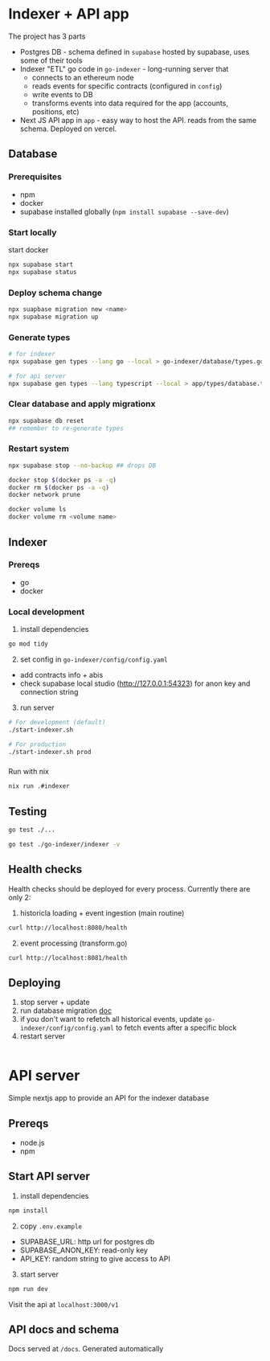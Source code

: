 # Indexer + API app
The project has 3 parts
- Postgres DB - schema defined in `supabase` hosted by supabase, uses some of their tools
- Indexer "ETL" go code in `go-indexer` - long-running server that
    - connects to an ethereum node
    - reads events for specific contracts (configured in `config`)
    - write events to DB
    - transforms events into data required for the app (accounts, positions, etc)
- Next JS API app in `app` - easy way to host the API. reads from the same schema. Deployed on vercel.

## Database
### Prerequisites
- npm
- docker
- supabase installed globally (`npm install supabase --save-dev`)

### Start locally
start docker
```bash
npx supabase start
npx supabase status
```

### Deploy schema change 
```bash
npx suapbase migration new <name>
npx supabase migration up
```

### Generate types
```bash
# for indexer
npx supabase gen types --lang go --local > go-indexer/database/types.go

# for api server
npx supabase gen types --lang typescript --local > app/types/database.ts

```

### Clear database and apply migrationx
```bash
npx supabase db reset
## remember to re-generate types
```

### Restart system
```bash
npx supabase stop --no-backup ## drops DB

docker stop $(docker ps -a -q)
docker rm $(docker ps -a -q)
docker network prune

docker volume ls
docker volume rm <volume name>
```

## Indexer

### Prereqs
- go
- docker

### Local development
1. install dependencies
```bash
go mod tidy
```

2. set config in `go-indexer/config/config.yaml`
- add contracts info + abis
- check supabase local studio (http://127.0.0.1:54323) for anon key and connection string

3. run server
```bash
# For development (default)
./start-indexer.sh

# For production
./start-indexer.sh prod
```

###
Run with nix
```bash
nix run .#indexer
```

## Testing
```bash
go test ./...  

go test ./go-indexer/indexer -v

```

## Health checks
Health checks should be deployed for every process. Currently there are only 2:
1. historicla loading + event ingestion (main routine) 
```bash
curl http://localhost:8080/health
```
2. event processing (transform.go)
```bash
curl http://localhost:8081/health
```

## Deploying
1. stop server + update
2. run database migration [doc](https://supabase.com/docs/guides/deployment/database-migrations#deploy-your-project)
3. if you don't want to refetch all historical events, update `go-indexer/config/config.yaml` to fetch events after a specific block
4. restart server
```

```

# API server
Simple nextjs app to provide an API for the indexer database

## Prereqs
- node.js
- npm

## Start API server
1. install dependencies
```bash
npm install
```

2. copy `.env.example`
- SUPABASE_URL: http url for postgres db
- SUPABASE_ANON_KEY: read-only key
- API_KEY: random string to give access to API

3. start server
```bash
npm run dev
```
Visit the api at `localhost:3000/v1`

## API docs and schema
Docs served at `/docs`. Generated automatically
